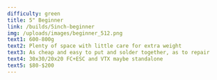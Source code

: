 ```yaml
---
difficulty: green
title: 5" Beginner
link: /builds/5inch-beginner
img: /uploads/images/beginner_512.png
text1: 600-800g
text2: Plenty of space with little care for extra weight
text3: As cheap and easy to put and solder together, as to repair
text4: 30x30/20x20 FC+ESC and VTX maybe standalone
text5: $80-$200
---
```

